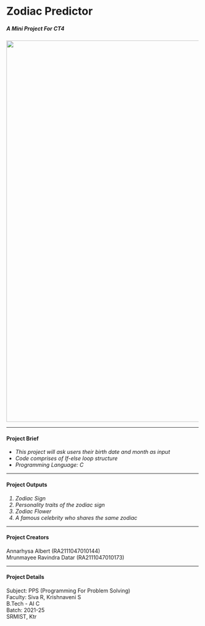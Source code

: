 # Zodiac Predictor 
<b><h5>A Mini Project For CT4 </br></b></h5>
<img src="https://c.tenor.com/CRNEVl5T5noAAAAC/psychic-love.gif" width= 1000 >
<hr>
<h4>Project Brief</h4>
<ul>
  <i><li>This project will ask users their birth date and month as input</li>
    <li> Code comprises of If-else loop structure</li>
    <li> Programming Language: C </li></i></ul> <hr>
<h4>Project Outputs</h4>
<ol><i>
  <li> Zodiac Sign</li>
  <li> Personality traits of the zodiac sign</li>
  <li> Zodiac Flower</li>
  <li> A famous celebrity who shares the same zodiac</li></i></ol><hr>
<h4> Project Creators </h4>
Annarhysa Albert (RA2111047010144)</br>
Mrunmayee Ravindra Datar (RA2111047010173)</br><hr>
<h4> Project Details</h4>
Subject: PPS (Programming For Problem Solving)</br>
Faculty: Siva R, Krishnaveni S</br>
B.Tech - AI C </br>
Batch: 2021-25 </br>
SRMIST, Ktr </br>
